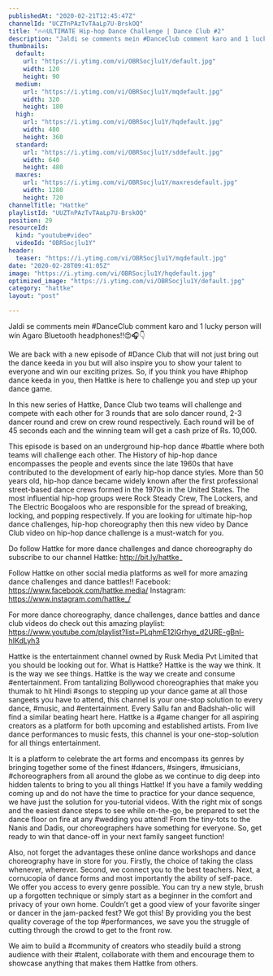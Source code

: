 ```yaml
---
publishedAt: "2020-02-21T12:45:47Z"
channelId: "UCZTnPAzTvTAaLp7U-BrskOQ"
title: "🔥🔥ULTIMATE Hip-hop Dance Challenge | Dance Club #2"
description: "Jaldi se comments mein #DanceClub comment karo and 1 lucky person will win Agaro Bluetooth headphones!!😍🎧👇\n\nWe are back with a new episode of #Dance Club that will not just bring out the dance keeda in you but will also inspire you to show your talent to everyone and win our exciting prizes. So, if you think you have #hiphop dance keeda in you, then Hattke is here to challenge you and step up your dance game.\n\nIn this new series of Hattke, Dance Club two teams will challenge and compete with each other for 3 rounds that are solo dancer round, 2-3 dancer round and crew on crew round respectively. Each round will be of 45 seconds each and the winning team will get a cash prize of Rs. 10,000.\n\nThis episode is based on an underground hip-hop dance #battle where both teams will challenge each other. The History of hip-hop dance encompasses the people and events since the late 1960s that have contributed to the development of early hip-hop dance styles. More than 50 years old, hip-hop dance became widely known after the first professional street-based dance crews formed in the 1970s in the United States. The most influential hip-hop groups were Rock Steady Crew, The Lockers, and The Electric Boogaloos who are responsible for the spread of breaking, locking, and popping respectively. If you are looking for ultimate hip-hop dance challenges, hip-hop choreography then this new video by Dance Club video on hip-hop dance challenge is a must-watch for you.\n\nDo follow Hattke for more dance challenges and dance choreography do subscribe to our channel Hattke: http://bit.ly/hattke_\n\nFollow Hattke on other social media platforms as well for more amazing dance challenges and dance battles!! Facebook: https://www.facebook.com/hattke.media/ Instagram: https://www.instagram.com/hattke_/\n\nFor more dance choreography, dance challenges, dance battles and dance club videos do check out this amazing playlist: https://www.youtube.com/playlist?list=PLqhmE12IGrhye_d2URE-gBnl-hIKdLyh3\n\n\nHattke is the entertainment channel owned by Rusk Media Pvt Limited that you should be looking out for. What is Hattke? Hattke is the way we think. It is the way we see things. Hattke is the way we create and consume #entertainment. From tantalizing Bollywood choreographies that make you thumak to hit Hindi #songs to stepping up your dance game at all those sangeets you have to attend, this channel is your one-stop solution to every dance, #music, and #entertainment. Every Sallu fan and Badshah-olic will find a similar beating heart here. Hattke is a #game changer for all aspiring creators as a platform for both upcoming and established artists. From live dance performances to music fests, this channel is your one-stop-solution for all things entertainment.\n\nIt is a platform to celebrate the art forms and encompass its genres by bringing together some of the finest #dancers, #singers, #musicians, #choreographers from all around the globe as we continue to dig deep into hidden talents to bring to you all things Hattke! If you have a family wedding coming up and do not have the time to practice for your dance sequence, we have just the solution for you-tutorial videos. With the right mix of songs and the easiest dance steps to see while on-the-go, be prepared to set the dance floor on fire at any #wedding you attend! From the tiny-tots to the Nanis and Dadis, our choreographers have something for everyone. So, get ready to win that dance-off in your next family sangeet function!\n\nAlso, not forget the advantages these online dance workshops and dance choreography have in store for you. Firstly, the choice of taking the class whenever, wherever. Second, we connect you to the best teachers. Next, a cornucopia of dance forms and most importantly the ability of self-pace. We offer you access to every genre possible. You can try a new style, brush up a forgotten technique or simply start as a beginner in the comfort and privacy of your own home. Couldn’t get a good view of your favorite singer or dancer in the jam-packed fest? We got this! By providing you the best quality coverage of the top #performances, we save you the struggle of cutting through the crowd to get to the front row.\n\nWe aim to build a #community of creators who steadily build a strong audience with their #talent, collaborate with them and encourage them to showcase anything that makes them Hattke from others."
thumbnails:
  default:
    url: "https://i.ytimg.com/vi/OBRSocjlu1Y/default.jpg"
    width: 120
    height: 90
  medium:
    url: "https://i.ytimg.com/vi/OBRSocjlu1Y/mqdefault.jpg"
    width: 320
    height: 180
  high:
    url: "https://i.ytimg.com/vi/OBRSocjlu1Y/hqdefault.jpg"
    width: 480
    height: 360
  standard:
    url: "https://i.ytimg.com/vi/OBRSocjlu1Y/sddefault.jpg"
    width: 640
    height: 480
  maxres:
    url: "https://i.ytimg.com/vi/OBRSocjlu1Y/maxresdefault.jpg"
    width: 1280
    height: 720
channelTitle: "Hattke"
playlistId: "UUZTnPAzTvTAaLp7U-BrskOQ"
position: 29
resourceId:
  kind: "youtube#video"
  videoId: "OBRSocjlu1Y"
header:
  teaser: "https://i.ytimg.com/vi/OBRSocjlu1Y/mqdefault.jpg"
date: "2020-02-28T09:41:05Z"
image: "https://i.ytimg.com/vi/OBRSocjlu1Y/hqdefault.jpg"
optimized_image: "https://i.ytimg.com/vi/OBRSocjlu1Y/default.jpg"
category: "hattke"
layout: "post"

---
```

Jaldi se comments mein #DanceClub comment karo and 1 lucky person will win Agaro Bluetooth headphones!!😍🎧👇

We are back with a new episode of #Dance Club that will not just bring out the dance keeda in you but will also inspire you to show your talent to everyone and win our exciting prizes. So, if you think you have #hiphop dance keeda in you, then Hattke is here to challenge you and step up your dance game.

In this new series of Hattke, Dance Club two teams will challenge and compete with each other for 3 rounds that are solo dancer round, 2-3 dancer round and crew on crew round respectively. Each round will be of 45 seconds each and the winning team will get a cash prize of Rs. 10,000.

This episode is based on an underground hip-hop dance #battle where both teams will challenge each other. The History of hip-hop dance encompasses the people and events since the late 1960s that have contributed to the development of early hip-hop dance styles. More than 50 years old, hip-hop dance became widely known after the first professional street-based dance crews formed in the 1970s in the United States. The most influential hip-hop groups were Rock Steady Crew, The Lockers, and The Electric Boogaloos who are responsible for the spread of breaking, locking, and popping respectively. If you are looking for ultimate hip-hop dance challenges, hip-hop choreography then this new video by Dance Club video on hip-hop dance challenge is a must-watch for you.

Do follow Hattke for more dance challenges and dance choreography do subscribe to our channel Hattke: http://bit.ly/hattke_

Follow Hattke on other social media platforms as well for more amazing dance challenges and dance battles!! Facebook: https://www.facebook.com/hattke.media/ Instagram: https://www.instagram.com/hattke_/

For more dance choreography, dance challenges, dance battles and dance club videos do check out this amazing playlist: https://www.youtube.com/playlist?list=PLqhmE12IGrhye_d2URE-gBnl-hIKdLyh3


Hattke is the entertainment channel owned by Rusk Media Pvt Limited that you should be looking out for. What is Hattke? Hattke is the way we think. It is the way we see things. Hattke is the way we create and consume #entertainment. From tantalizing Bollywood choreographies that make you thumak to hit Hindi #songs to stepping up your dance game at all those sangeets you have to attend, this channel is your one-stop solution to every dance, #music, and #entertainment. Every Sallu fan and Badshah-olic will find a similar beating heart here. Hattke is a #game changer for all aspiring creators as a platform for both upcoming and established artists. From live dance performances to music fests, this channel is your one-stop-solution for all things entertainment.

It is a platform to celebrate the art forms and encompass its genres by bringing together some of the finest #dancers, #singers, #musicians, #choreographers from all around the globe as we continue to dig deep into hidden talents to bring to you all things Hattke! If you have a family wedding coming up and do not have the time to practice for your dance sequence, we have just the solution for you-tutorial videos. With the right mix of songs and the easiest dance steps to see while on-the-go, be prepared to set the dance floor on fire at any #wedding you attend! From the tiny-tots to the Nanis and Dadis, our choreographers have something for everyone. So, get ready to win that dance-off in your next family sangeet function!

Also, not forget the advantages these online dance workshops and dance choreography have in store for you. Firstly, the choice of taking the class whenever, wherever. Second, we connect you to the best teachers. Next, a cornucopia of dance forms and most importantly the ability of self-pace. We offer you access to every genre possible. You can try a new style, brush up a forgotten technique or simply start as a beginner in the comfort and privacy of your own home. Couldn’t get a good view of your favorite singer or dancer in the jam-packed fest? We got this! By providing you the best quality coverage of the top #performances, we save you the struggle of cutting through the crowd to get to the front row.

We aim to build a #community of creators who steadily build a strong audience with their #talent, collaborate with them and encourage them to showcase anything that makes them Hattke from others.